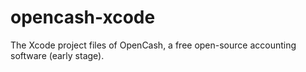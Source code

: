 opencash-xcode
==============

The Xcode project files of OpenCash, a free open-source accounting software (early stage).
